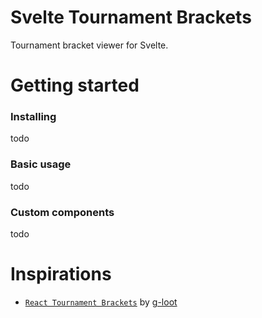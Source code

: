 # Svelte Tournament Brackets

Tournament bracket viewer for Svelte.

# Getting started

### Installing

todo

### Basic usage

todo

### Custom components

todo

# Inspirations

-   [`React Tournament Brackets`](https://github.com/g-loot/react-tournament-brackets) by [g-loot](https://github.com/g-loot)
